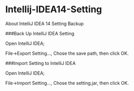 # Intellij-IDEA14-Setting

About InteliiJ IDEA 14 Setting Backup

###Back Up IntelliJ IDEA Setting

Open IntelliJ IDEA;

File->Export Setting..., Chose the save path, then click OK.

###Import Setting to IntelliJ IDEA

Open IntelliJ IDEA;

File->Import Setting..., Chose the setting.jar, then click OK.
